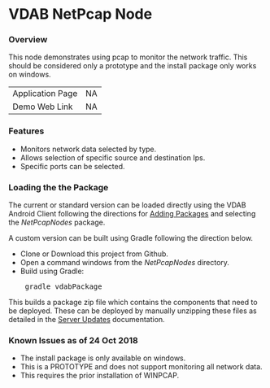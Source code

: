 # VDAB NetPcap Node
### Overview
This node demonstrates using pcap to monitor the network traffic. 
This should be considered only a prototype and the install package only works on windows.

| | |
|  --- |  :---: |
| Application Page    |  NA |
| Demo Web Link   | NA |

### Features
<ul>
<li>Monitors network data selected by type.
<li>Allows selection of specific source and destination Ips.
<li>Specific ports can be selected.
</ul>

### Loading the the Package
The current or standard version can be loaded directly using the VDAB Android Client following the directions
for [Adding Packages](https://vdabtec.com/vdab/docs/VDABGUIDE_AddingPackages.pdf) 
and selecting the <i>NetPcapNodes</i> package.
 
A custom version can be built using Gradle following the direction below.

* Clone or Download this project from Github.
* Open a command windows from the <i>NetPcapNodes</i> directory.
* Build using Gradle: <pre>      gradle vdabPackage</pre>

This builds a package zip file which contains the components that need to be deployed. These can be deployed by 
manually unzipping these files as detailed in the [Server Updates](https://vdabtec.com/vdab/docs/VDABGUIDE_ServerUpdates.pdf) 
 documentation.

### Known Issues as of 24 Oct  2018

* The install package is only available on windows.
* This is a PROTOTYPE and does not support monitoring all network data.
* This requires the prior installation of WINPCAP.


